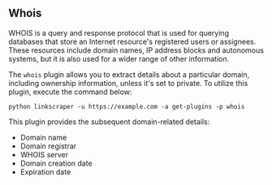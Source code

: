 ## Whois

WHOIS is a query and response protocol that is used for querying databases that store an Internet resource's registered users or assignees. These resources include domain names, IP address blocks and autonomous systems, but it is also used for a wider range of other information.

The `whois` plugin allows you to extract details about a particular domain, including ownership information, unless it's set to private. To utilize this plugin, execute the command below:

```shell
python linkscraper -u https://example.com -a get-plugins -p whois
```

This plugin provides the subsequent domain-related details:

* Domain name
* Domain registrar
* WHOIS server
* Domain creation date
* Expiration date
